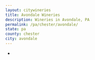 ```yaml
---
layout: citywineries
title: Avondale Wineries
description: Wineries in Avondale, PA
permalink: /pa/chester/avondale/
state: pa
county: chester
city: avondale
---
```

-
